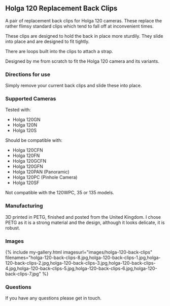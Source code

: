 ## Holga 120 Replacement Back Clips
A pair of replacement back clips for Holga 120 cameras. These replace the rather flimsy standard clips which tend to fall off at inconvenient times.

These clips are designed to hold the back in place more sturdily. They slide into place and are designed to fit tightly.

There are loops built into the clips to attach a strap.

Designed by me from scratch to fit the Holga 120 camera and its variants.

### Directions for use
Simply remove your current back clips and slide these into place.

### Supported Cameras
Tested with:
- Holga 120GN
- Holga 120N
- Holga 120S

Should be compatible with:
- Holga 120CFN
- Holga 120FN
- Holga 120GCFN
- Holga 120GFN
- Holga 120PAN (Panoramic)
- Holga 120PC (Pinhole Camera)
- Holga 120SF

Not compatible with the 120WPC, 35 or 135 models.

### Manufacturing
3D printed in PETG, finished and posted from the United Kingdom. I chose PETG as it is a strong material and the design, although it looks delicate, it is robust.

### Images
{% include my-gallery.html imagesurl="images/holga-120-back-clips"
   filenames="holga-120-back-clips-8.jpg,holga-120-back-clips-1.jpg,holga-120-back-clips-2.jpg,holga-120-back-clips-3.jpg,holga-120-back-clips-4.jpg,holga-120-back-clips-5.jpg,holga-120-back-clips-6.jpg,holga-120-back-clips-7.jpg" %}

### Questions
If you have any questions please get in touch.
